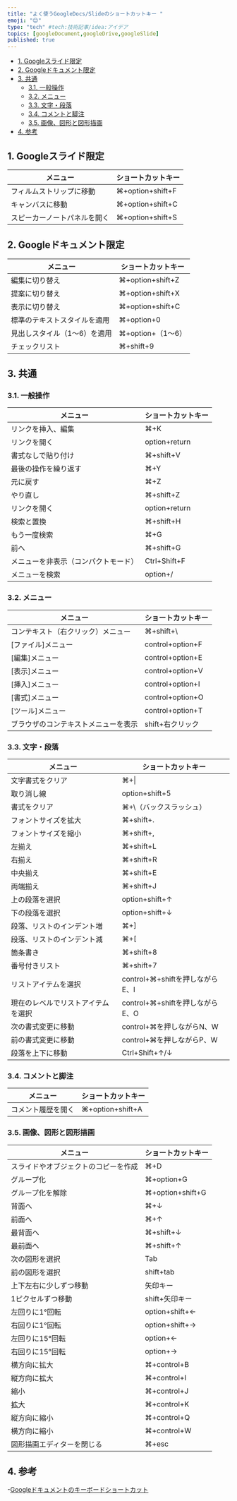 ```yaml
---
title: "よく使うGoogleDocs/Slideのショートカットキー "
emoji: "😊"
type: "tech" #tech:技術記事/idea:アイデア
topics: [googleDocument,googleDrive,googleSlide]
published: true
---
```


- [1. Googleスライド限定](#1-googleスライド限定)
- [2. Googleドキュメント限定](#2-googleドキュメント限定)
- [3. 共通](#3-共通)
    - [3.1. 一般操作](#31-一般操作)
    - [3.2. メニュー](#32-メニュー)
    - [3.3. 文字・段落](#33-文字段落)
    - [3.4. コメントと脚注](#34-コメントと脚注)
    - [3.5. 画像、図形と図形描画](#35-画像図形と図形描画)
- [4. 参考](#4-参考)

## 1. Googleスライド限定

|メニュー|ショートカットキー
|----------------------------------------|----------------------------|
|フィルムストリップに移動|⌘+option+shift+F|
|キャンバスに移動|⌘+option+shift+C|
|スピーカーノートパネルを開く|⌘+option+shift+S|

## 2. Googleドキュメント限定

|メニュー|ショートカットキー
|----------------------------------------|----------------------------|
|編集に切り替え|⌘+option+shift+Z|
|提案に切り替え|⌘+option+shift+X|
|表示に切り替え|⌘+option+shift+C|
|標準のテキストスタイルを適用|⌘+option+0|
|見出しスタイル（1～6）を適用|⌘+option+（1～6）|
|チェックリスト|⌘+shift+9|

## 3. 共通

### 3.1. 一般操作

|メニュー|ショートカットキー
|----------------------------------------|----------------------------|
|リンクを挿入、編集|⌘+K|
|リンクを開く|option+return|
|書式なしで貼り付け|⌘+shift+V|
|最後の操作を繰り返す|⌘+Y|
|元に戻す|⌘+Z|
|やり直し|⌘+shift+Z|
|リンクを開く|option+return|
|検索と置換|⌘+shift+H|
|もう一度検索|⌘+G|
|前へ|⌘+shift+G|
|メニューを非表示（コンパクトモード）|Ctrl+Shift+F|
|メニューを検索|option+/|

### 3.2. メニュー

|メニュー|ショートカットキー
|----------------------------------------|----------------------------|
|コンテキスト（右クリック）メニュー|⌘+shift+\ |
|[ファイル]メニュー|control+option+F|
|[編集]メニュー|control+option+E|
|[表示]メニュー|control+option+V|
|[挿入]メニュー|control+option+I|
|[書式]メニュー|control+option+O|
|[ツール]メニュー|control+option+T|
|ブラウザのコンテキストメニューを表示|shift+右クリック|

### 3.3. 文字・段落

|メニュー|ショートカットキー
|----------------------------------------|----------------------------|
|文字書式をクリア|⌘+\|
|取り消し線|option+shift+5|
|書式をクリア|⌘+\（バックスラッシュ）|
|フォントサイズを拡大|⌘+shift+.|
|フォントサイズを縮小|⌘+shift+,|
|左揃え|⌘+shift+L|
|右揃え|⌘+shift+R|
|中央揃え|⌘+shift+E|
|両端揃え|⌘+shift+J|
|上の段落を選択|option+shift+↑|
|下の段落を選択|option+shift+↓|
|段落、リストのインデント増|⌘+]|
|段落、リストのインデント減|⌘+[|
|箇条書き|⌘+shift+8|
|番号付きリスト|⌘+shift+7|
|リストアイテムを選択|control+⌘+shiftを押しながらE、I|
|現在のレベルでリストアイテムを選択|control+⌘+shiftを押しながらE、O|
|次の書式変更に移動|control+⌘を押しながらN、W|
|前の書式変更に移動|control+⌘を押しながらP、W|
|段落を上下に移動|Ctrl+Shift+↑/↓|

### 3.4. コメントと脚注

|メニュー|ショートカットキー
|----------------------------------------|----------------------------|
|コメント履歴を開く|⌘+option+shift+A|

### 3.5. 画像、図形と図形描画

|メニュー|ショートカットキー
|----------------------------------------|----------------------------|
|スライドやオブジェクトのコピーを作成|⌘+D|
|グループ化|⌘+option+G|
|グループ化を解除|⌘+option+shift+G|
|背面へ|⌘+↓|
|前面へ|⌘+↑|
|最背面へ|⌘+shift+↓|
|最前面へ|⌘+shift+↑|
|次の図形を選択|Tab|
|前の図形を選択|shift+tab|
|上下左右に少しずつ移動|矢印キー|
|1ピクセルずつ移動|shift+矢印キー|
|左回りに1°回転|option+shift+←|
|右回りに1°回転|option+shift+→|
|左回りに15°回転|option+←|
|右回りに15°回転|option+→|
|横方向に拡大|⌘+control+B|
|縦方向に拡大|⌘+control+I|
|縮小|⌘+control+J|
|拡大|⌘+control+K|
|縦方向に縮小|⌘+control+Q|
|横方向に縮小|⌘+control+W|
|図形描画エディターを閉じる|⌘+esc|

## 4. 参考

-[Googleドキュメントのキーボードショートカット](https://support.google.com/docs/answer/179738?hl=ja)
